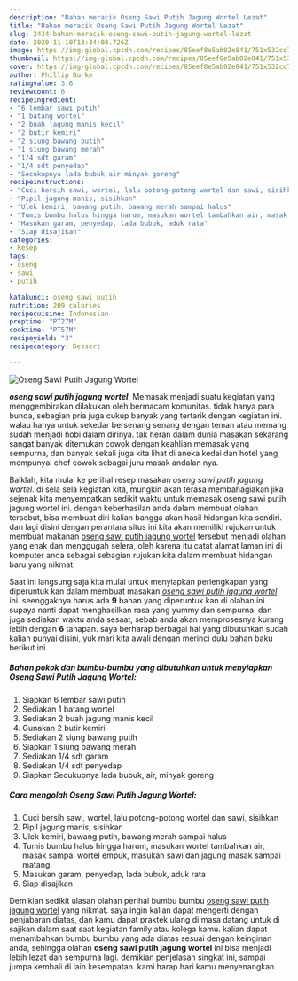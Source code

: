 ```yaml
---
description: "Bahan meracik Oseng Sawi Putih Jagung Wortel Lezat"
title: "Bahan meracik Oseng Sawi Putih Jagung Wortel Lezat"
slug: 2434-bahan-meracik-oseng-sawi-putih-jagung-wortel-lezat
date: 2020-11-10T18:34:08.726Z
image: https://img-global.cpcdn.com/recipes/85eef8e5ab02e841/751x532cq70/oseng-sawi-putih-jagung-wortel-foto-resep-utama.jpg
thumbnail: https://img-global.cpcdn.com/recipes/85eef8e5ab02e841/751x532cq70/oseng-sawi-putih-jagung-wortel-foto-resep-utama.jpg
cover: https://img-global.cpcdn.com/recipes/85eef8e5ab02e841/751x532cq70/oseng-sawi-putih-jagung-wortel-foto-resep-utama.jpg
author: Phillip Burke
ratingvalue: 3.6
reviewcount: 6
recipeingredient:
- "6 lembar sawi putih"
- "1 batang wortel"
- "2 buah jagung manis kecil"
- "2 butir kemiri"
- "2 siung bawang putih"
- "1 siung bawang merah"
- "1/4 sdt garam"
- "1/4 sdt penyedap"
- "Secukupnya lada bubuk air minyak goreng"
recipeinstructions:
- "Cuci bersih sawi, wortel, lalu potong-potong wortel dan sawi, sisihkan"
- "Pipil jagung manis, sisihkan"
- "Ulek kemiri, bawang putih, bawang merah sampai halus"
- "Tumis bumbu halus hingga harum, masukan wortel tambahkan air, masak sampai wortel empuk, masukan sawi dan jagung masak sampai matang"
- "Masukan garam, penyedap, lada bubuk, aduk rata"
- "Siap disajikan"
categories:
- Resep
tags:
- oseng
- sawi
- putih

katakunci: oseng sawi putih 
nutrition: 209 calories
recipecuisine: Indonesian
preptime: "PT27M"
cooktime: "PT57M"
recipeyield: "3"
recipecategory: Dessert

---
```



![Oseng Sawi Putih Jagung Wortel](https://img-global.cpcdn.com/recipes/85eef8e5ab02e841/751x532cq70/oseng-sawi-putih-jagung-wortel-foto-resep-utama.jpg)

<b><i>oseng sawi putih jagung wortel</i></b>, Memasak menjadi suatu kegiatan yang menggembirakan dilakukan oleh bermacam komunitas. tidak hanya para bunda, sebagian pria juga cukup banyak yang tertarik dengan kegiatan ini. walau hanya untuk sekedar bersenang senang dengan teman atau memang sudah menjadi hobi dalam dirinya. tak heran dalam dunia masakan sekarang sangat banyak ditemukan cowok dengan keahlian memasak yang sempurna, dan banyak sekali juga kita lihat di aneka kedai dan hotel yang mempunyai chef cowok sebagai juru masak andalan nya.

Baiklah, kita mulai ke perihal resep masakan <i>oseng sawi putih jagung wortel</i>. di sela sela kegiatan kita, mungkin akan terasa membahagiakan jika sejenak kita menyempatkan sedikit waktu untuk memasak oseng sawi putih jagung wortel ini. dengan keberhasilan anda dalam membuat olahan tersebut, bisa membuat diri kalian bangga akan hasil hidangan kita sendiri. dan lagi disini dengan perantara situs ini kita akan memiliki rujukan untuk membuat makanan <u>oseng sawi putih jagung wortel</u> tersebut menjadi olahan yang enak dan menggugah selera, oleh karena itu catat alamat laman ini di komputer anda sebagai sebagian rujukan kita dalam membuat hidangan baru yang nikmat.




Saat ini langsung saja kita mulai untuk menyiapkan perlengkapan yang diperuntuk kan dalam membuat masakan <u><i>oseng sawi putih jagung wortel</i></u> ini. seenggaknya harus ada <b>9</b> bahan yang diperuntuk kan di olahan ini. supaya nanti dapat menghasilkan rasa yang yummy dan sempurna. dan juga sediakan waktu anda sesaat, sebab anda akan memprosesnya kurang lebih dengan <b>6</b> tahapan. saya berharap berbagai hal yang dibutuhkan sudah kalian punyai disini, yuk mari kita awali dengan merinci dulu bahan baku berikut ini.

<!--inarticleads1-->

##### Bahan pokok dan bumbu-bumbu yang dibutuhkan untuk menyiapkan Oseng Sawi Putih Jagung Wortel:

1. Siapkan 6 lembar sawi putih
1. Sediakan 1 batang wortel
1. Sediakan 2 buah jagung manis kecil
1. Gunakan 2 butir kemiri
1. Sediakan 2 siung bawang putih
1. Siapkan 1 siung bawang merah
1. Sediakan 1/4 sdt garam
1. Sediakan 1/4 sdt penyedap
1. Siapkan Secukupnya lada bubuk, air, minyak goreng




<!--inarticleads2-->

##### Cara mengolah Oseng Sawi Putih Jagung Wortel:

1. Cuci bersih sawi, wortel, lalu potong-potong wortel dan sawi, sisihkan
1. Pipil jagung manis, sisihkan
1. Ulek kemiri, bawang putih, bawang merah sampai halus
1. Tumis bumbu halus hingga harum, masukan wortel tambahkan air, masak sampai wortel empuk, masukan sawi dan jagung masak sampai matang
1. Masukan garam, penyedap, lada bubuk, aduk rata
1. Siap disajikan




Demikian sedikit ulasan olahan perihal bumbu bumbu <u>oseng sawi putih jagung wortel</u> yang nikmat. saya ingin kalian dapat mengerti dengan penjabaran diatas, dan kamu dapat praktek ulang di masa datang untuk di sajikan dalam saat saat kegiatan family atau kolega kamu. kalian dapat menambahkan bumbu bumbu yang ada diatas sesuai dengan keinginan anda, sehingga olahan <b>oseng sawi putih jagung wortel</b> ini bisa menjadi lebih lezat dan sempurna lagi. demikian penjelasan singkat ini, sampai jumpa kembali di lain kesempatan. kami harap hari kamu menyenangkan.
